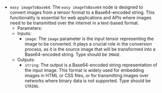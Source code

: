 - `easy imageToBase64`: The `easy imageToBase64` node is designed to convert images from a tensor format to a Base64-encoded string. This functionality is essential for web applications and APIs where images need to be transmitted over the internet in a text-based format.
    - Parameters:
    - Inputs:
        - `image`: The `image` parameter is the input tensor representing the image to be converted. It plays a crucial role in the conversion process, as it is the source image that will be transformed into a Base64-encoded string. Type should be `IMAGE`.
    - Outputs:
        - `string`: The output is a Base64-encoded string representation of the input image. This format is widely used for embedding images in HTML or CSS files, or for transmitting images over networks where binary data is not supported. Type should be `STRING`.
